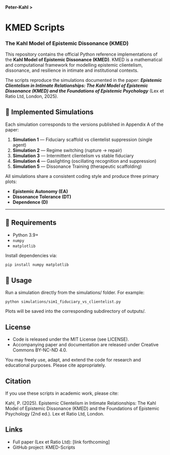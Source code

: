#### Peter-Kahl >

# KMED Scripts

### The Kahl Model of Epistemic Dissonance (KMED)

This repository contains the official Python reference implementations of the **Kahl Model of Epistemic Dissonance (KMED)**.
KMED is a mathematical and computational framework for modelling epistemic clientelism, dissonance, and resilience in intimate and institutional contexts.

The scripts reproduce the simulations documented in the paper:
**_Epistemic Clientelism in Intimate Relationships: The Kahl Model of Epistemic Dissonance (KMED) and the Foundations of Epistemic Psychology_**
(Lex et Ratio Ltd, London, 2025).

## 🧪 Implemented Simulations

Each simulation corresponds to the versions published in Appendix A of the paper:

1. **Simulation 1** — Fiduciary scaffold vs clientelist suppression (single agent)
2. **Simulation 2** — Regime switching (rupture → repair)
3. **Simulation 3** — Intermittent clientelism vs stable fiduciary
4. **Simulation 4** — Gaslighting (oscillating recognition and suppression)
5. **Simulation 5** — Dissonance Training (therapeutic scaffolding)

All simulations share a consistent coding style and produce three primary plots:
- **Epistemic Autonomy (EA)**
- **Dissonance Tolerance (DT)**
- **Dependence (D)**

---

## 🔧 Requirements

- Python 3.9+
- `numpy`
- `matplotlib`

Install dependencies via:

```bash
pip install numpy matplotlib
```

## 🚀 Usage

Run a simulation directly from the simulations/ folder. For example:

```
python simulations/sim1_fiduciary_vs_clientelist.py
```

Plots will be saved into the corresponding subdirectory of outputs/.

## License
- Code is released under the MIT License (see LICENSE).
- Accompanying paper and documentation are released under Creative Commons BY-NC-ND 4.0.

You may freely use, adapt, and extend the code for research and educational purposes. Please cite appropriately.


## Citation

If you use these scripts in academic work, please cite:

Kahl, P. (2025). Epistemic Clientelism in Intimate Relationships: The Kahl Model of Epistemic Dissonance (KMED) and the Foundations of Epistemic Psychology (2nd ed.).
Lex et Ratio Ltd, London.

## Links

- Full paper (Lex et Ratio Ltd): [link forthcoming]
- GitHub project: KMED-Scripts
